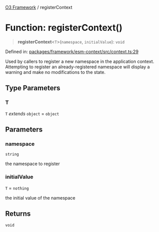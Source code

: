 [O3 Framework](../API.md) / registerContext

# Function: registerContext()

> **registerContext**\<`T`\>(`namespace`, `initialValue`): `void`

Defined in: [packages/framework/esm-context/src/context.ts:29](https://github.com/openmrs/openmrs-esm-core/blob/main/packages/framework/esm-context/src/context.ts#L29)

Used by callers to register a new namespace in the application context. Attempting to register
an already-registered namespace will display a warning and make no modifications to the state.

## Type Parameters

### T

`T` *extends* `object` = `object`

## Parameters

### namespace

`string`

the namespace to register

### initialValue

`T` = `nothing`

the initial value of the namespace

## Returns

`void`

